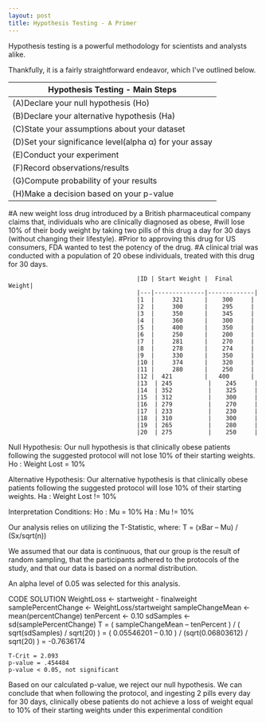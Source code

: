 ```yaml
---
layout: post
title: Hypothesis Testing - A Primer
---
```


Hypothesis testing is a powerful methodology for scientists and analysts alike. 

Thankfully, it is a fairly straightforward endeavor, which I've outlined below. 


|          Hypothesis Testing - Main Steps              |
|-------------------------------------------------------|
|(A)Declare your null hypothesis (Ho)                   |
|(B)Declare your alternative hypothesis (Ha)            |
|(C)State your assumptions about your dataset           |
|(D)Set your significance level(alpha α) for your assay |
|(E)Conduct your experiment                             |
|(F)Record observations/results                         |
|(G)Compute probability of your results                 |
|(H)Make a decision based on your p-value               |


#A new weight loss drug introduced by a British pharmaceutical company claims that, individuals who are clinically diagnosed as obese,
#will lose 10% of their body weight by taking two pills of this drug a day for 30 days (without changing their lifestyle). 
#Prior to approving this drug for US consumers, FDA wanted to test the potency of the drug. 
#A clinical trial was conducted with a population of 20 obese individuals, treated with this drug for 30 days. 

                                        |ID | Start Weight |  Final Weight|
                                        |---|--------------|-------------|
                                        |1  |     321      |    300     |
                                        |2  |     300      |    295     |
                                        |3  |     350      |    345     |
                                        |4  |     360      |    300     |
                                        |5  |     400      |    350     |
                                        |6  |     250      |    200     |
                                        |7  |     281      |    270     |
                                        |8  |     278      |    274     |
                                        |9  |     330      |    350     |
                                        |10 |     374      |    320     |
                                        |11 |     280      |    250     |
                                        |12 |  421         |   400      |
                                        |13  | 245          |    245     |
                                        |14  | 352          |    325     |
                                        |15  | 312          |    300     |
                                        |16  | 279          |    270     |
                                        |17  | 233          |    230     |
                                        |18  | 310          |    300     |
                                        |19  | 265          |    280     |
                                        |20  | 275          |    250     |


Null Hypothesis:
Our null hypothesis is that clinically obese patients following the suggested protocol will not lose 10% of their starting weights.
Ho : Weight Lost = 10%

Alternative Hypothesis:
Our alternative hypothesis is that clinically obese patients following the suggested protocol will lose 10% of their starting weights.
Ha : Weight Lost  != 10%

Interpretation Conditions:
Ho : Mu = 10%
Ha : Mu != 10%

Our analysis relies on utilizing the T-Statistic, where:
T = (xBar – Mu) / (Sx/sqrt(n))

We assumed that our data is continuous, that our group is the result of random sampling, 
that the participants adhered to the protocols of the study, and that our data is based on a normal distribution. 

An alpha level of 0.05 was selected for this analysis.

CODE SOLUTION
    WeightLoss <- startweight - finalweight 
    samplePercentChange <- WeightLoss/startweight
    sampleChangeMean <- mean(percentChange)
    tenPercent ← 0.10
    sdSamples <- sd(samplePercentChange) 
    T = ( sampleChangeMean – tenPercent ) / ( sqrt(sdSamples) / sqrt(20) )
      =  ( 0.05546201 – 0.10 ) / (sqrt(0.06803612) / sqrt(20) ) 
      = -0.7636174 

    T-Crit = 2.093
    p-value = .454484 
    p-value < 0.05, not significant
 
 Based on our calculated p-value, we reject our null hypothesis. 
 We can conclude that when following the protocol, and ingesting 2 pills every day for 30 days, clinically obese 
 patients do not achieve a loss of weight equal to 10% of their starting weights under this experimental condition
